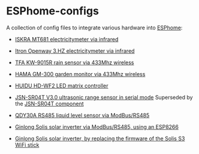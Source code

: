 # ESPhome-configs

A collection of config files to integrate various hardware into [ESPhome](https://esphome.io/):

- [ISKRA MT681 electricitymeter via infrared](electricitymeter-iskra-mt681/)

- [Itron Openway 3.HZ electricitymeter via infrared](electricitymeter-itron-openway-3hz/)

- [TFA KW-9015R rain sensor via 433Mhz wireless](rainsensor-tfa-kw-9015r/)

- [HAMA GM-300 garden monitor via 433Mhz wireless](garden-monitor-hama-gm-300/)

- [HUIDU HD-WF2 LED matrix controller](led-matrix-hub75-huidu-wf2/)

- [JSN-SR04T V3.0 ultrasonic range sensor in serial mode](ultrasonic-range-sensor-jsnsr04t30/)
  Superseded by the [JSN-SR04T component](https://esphome.io/components/sensor/jsn_sr04t.html)

- [QDY30A RS485 liquid level sensor via ModBus/RS485](liquid-level-sensor-qdy30a/)

- [Ginlong Solis solar inverter via ModBus/RS485, using an ESP8266](https://github.com/hn/ginlong-solis#software-esphome)

- [Ginlong Solis solar inverter, by replacing the firmware of the Solis S3 WiFi stick](https://github.com/hn/ginlong-solis#replacing-the-main-application)

